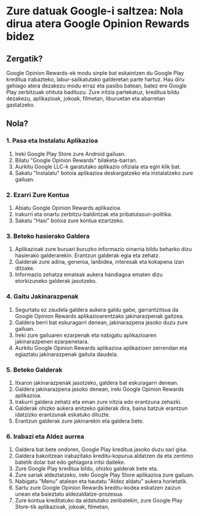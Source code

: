 # Zure datuak Google-i saltzea: Nola dirua atera Google Opinion Rewards bidez

## Zergatik?

Google Opinion Rewards-ek modu sinple bat eskaintzen du Google Play kreditua irabazteko, labur-sailkatutako galderetan parte hartuz. Hau diru gehiago atera dezakezu modu erraz eta pasibo batean, batez ere Google Play zerbitzuak ohituta badituzu. Zure iritzia partekatuz, kreditua bildu dezakezu, aplikazioak, jokoak, filmetan, liburuetan eta abarretan gastatzeko.

## Nola?

### 1. Pasa eta Instalatu Aplikazioa

1. Ireki Google Play Store zure Android gailuan.
2. Bilatu "Google Opinion Rewards" bilaketa-barran.
3. Aurkitu Google LLC-k garatutako aplikazio ofiziala eta egin klik bat.
4. Sakatu "Instalatu" botoia aplikazioa deskargatzeko eta instalatzeko zure gailuan.

### 2. Ezarri Zure Kontua

1. Abiatu Google Opinion Rewards aplikazioa.
2. Irakurri eta onartu zerbitzu-baldintzak eta pribatutasun-politika.
3. Sakatu "Hasi" botoia zure kontua ezartzeko.

### 3. Beteko hasierako Galdera

1. Aplikazioak zure buruari buruzko informazio oinarria bildu beharko dizu hasierako galderarekin. Erantzun galderak egia eta zehatz.
2. Galderak zure adina, generoa, lanbidea, interesak eta kokapena izan ditzake.
3. Informazio zehatza emateak aukera handiagoa ematen dizu etorkizuneko galderak jasotzeko.

### 4. Gaitu Jakinarazpenak

1. Segurtatu ez zaudela galdera aukera galdu gabe, garrantzitsua da Google Opinion Rewards aplikazioarentzako jakinarazpenak gaitzea.
2. Galdera berri bat eskuragarri denean, jakinarazpena jasoko duzu zure gailuan.
3. Ireki zure gailuaren ezarpenak eta nabigatu aplikazioaren jakinarazpenen ezarpenetara.
4. Aurkitu Google Opinion Rewards aplikazioa aplikazioen zerrendan eta egiaztatu jakinarazpenak gaituta daudela.

### 5. Beteko Galderak

1. Itxaron jakinarazpenak jasotzeko, galdera bat eskuragarri denean.
2. Galdera jakinarazpena jasoko denean, ireki Google Opinion Rewards aplikazioa.
3. Irakurri galdera zehatz eta eman zure iritzia edo erantzuna zehazki.
4. Galderak ohizko aukera anitzeko galderak dira, baina batzuk erantzun idatzizko erantzunak eskatuko dituzte.
5. Erantzun galderak zure jakinarekin eta galdera bete.

### 6. Irabazi eta Aldez aurrea

1. Galdera bat bete ondoren, Google Play kreditua jasoko duzu sari gisa.
2. Galdera bakoitzean irabazitako kreditu-kopurua aldatzen da eta zentimo batetik dolar bat edo gehiagora iritsi daiteke.
3. Zure Google Play kreditua bildu, ohizko galderak bete eta.
4. Zure sariak aldeztatzeko, ireki Google Play Store aplikazioa zure gailuan.
5. Nabigatu "Menu" atalean eta hautatu "Aldez aldatu" aukera horietatik.
6. Sartu zure Google Opinion Rewards kreditu-kodea eskatzen zaizun unean eta baieztatu aldezaldatze-prozesua.
7. Zure kontua kreditatuko da aldatutako zenbatekin, zure Google Play Store-tik aplikazioak, jokoak, filmetan,
